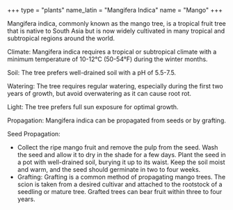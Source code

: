 +++
type            = "plants"
name_latin      = "Mangifera Indica"
name            = "Mango"
+++

Mangifera indica, commonly known as the mango tree, is a tropical fruit tree that is native to South Asia but is now widely cultivated in many tropical and subtropical regions around the world.

Climate: Mangifera indica requires a tropical or subtropical climate with a minimum temperature of 10-12°C (50-54°F) during the winter months.

Soil: The tree prefers well-drained soil with a pH of 5.5-7.5.

Watering: The tree requires regular watering, especially during the first two years of growth, but avoid overwatering as it can cause root rot.

Light: The tree prefers full sun exposure for optimal growth.

Propagation: Mangifera indica can be propagated from seeds or by grafting.

Seed Propagation:
* Collect the ripe mango fruit and remove the pulp from the seed. Wash the seed and allow it to dry in the shade for a few days. Plant the seed in a pot with well-drained soil, burying it up to its waist. Keep the soil moist and warm, and the seed should germinate in two to four weeks.
* Grafting: Grafting is a common method of propagating mango trees. The scion is taken from a desired cultivar and attached to the rootstock of a seedling or mature tree. Grafted trees can bear fruit within three to four years.